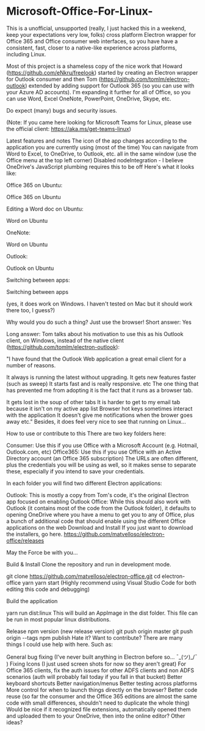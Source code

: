 # Microsoft-Office-For-Linux-
This is a unofficial, unsupported (really, I just hacked this in a weekend, keep your expectations very low, folks) cross platform Electron wrapper for Office 365 and Office consumer web interfaces, so you have have a consistent, fast, closer to a native-like experience across platforms, including Linux.

Most of this project is a shameless copy of the nice work that Howard (https://github.com/eNkru/freelook) started by creating an Electron wrapper for Outlook consumer and then Tom (https://github.com/tomlm/electron-outlook) extended by adding support for Outlook 365 (so you can use with your Azure AD accounts). I'm expanding it further for all of Office, so you can use Word, Excel OneNote, PowerPoint, OneDrive, Skype, etc.

Do expect (many) bugs and security issues.

(Note: If you came here looking for Microsoft Teams for Linux, please use the official client: https://aka.ms/get-teams-linux)

Latest features and notes
The icon of the app changes according to the application you are currently using (most of the time)
You can navigate from Word to Excel, to OneDrive, to Outlook, etc. all in the same window (use the Office menu at the top left corner)
Disabled nodeIntegration - I believe OneDrive's JavaScript plumbing requires this to be off
Here's what it looks like:

Office 365 on Ubuntu:

Office 365 on Ubuntu

Editing a Word doc on Ubuntu:

Word on Ubuntu

OneNote:

Word on Ubuntu

Outlook:

Outlook on Ubuntu

Switching between apps:

Switching between apps

(yes, it does work on Windows. I haven't tested on Mac but it should work there too, I guess?)

Why would you do such a thing? Just use the browser!
Short answer: Yes

Long answer: Tom talks about his motivation to use this as his Outlook client, on Windows, instead of the native client (https://github.com/tomlm/electron-outlook):

"I have found that the Outlook Web application a great email client for a number of reasons.

It always is running the latest without upgrading.
It gets new features faster (such as sweep)
It starts fast and is really responsive.
etc
The one thing that has prevented me from adopting it is the fact that it runs as a browser tab.

It gets lost in the soup of other tabs
It is harder to get to my email tab because it isn't on my active app list
Browser hot keys sometimes interact with the application
It doesn't give me notifications when the brower goes away etc."
Besides, it does feel very nice to see that running on Linux...

How to use or contribute to this
There are two key folders here:

Consumer: Use this if you use Office with a Microsoft Account (e.g. Hotmail, Outlook.com, etc)
Office365: Use this if you use Office with an Active Directory account (an Office 365 subscription)
The URLs are often different, plus the credentials you will be using as well, so it makes sense to separate these, especially if you intend to save your credentials.

In each folder you will find two different Electron applications:

Outlook: This is mostly a copy from Tom's code, it's the original Electron app focused on enabling Outlook
Office: While this should also work with Outlook (it contains most of the code from the Outlook folder), it defaults to opening OneDrive where you have a menu to get you to any of Office, plus a bunch of additional code that should enable using the different Office applications on the web
Download and Install
If you just want to download the installers, go here. https://github.com/matvelloso/electron-office/releases

May the Force be with you...

Build & Install
Clone the repository and run in development mode.

git clone https://github.com/matvelloso/electron-office.git
cd electron-office
yarn
yarn start
(Highly recommend using Visual Studio Code for both editing this code and debugging)

Build the application

yarn run dist:linux
This will build an AppImage in the dist folder. This file can be run in most popular linux distributions.

Release
npm version (new release version)
git push origin master
git push origin --tags
npm publish
Hate it? Want to contribute?
There are many things I could use help with here. Such as:

General bug fixing (I've never built anything in Electron before so... ¯\_(ツ)_/¯ )
Fixing Icons (I just used screen shots for now so they aren't great)
For Office 365 clients, fix the auth issues for other ADFS clients and non ADFS scenarios (auth will probably fail today if you fall in that bucket)
Better keyboard shortcuts
Better navigation/menus
Better testing across platforms
More control for when to launch things directly on the browser?
Better code reuse (so far the consumer and the Office 365 editions are almost the same code with small differences, shouldn't need to duplicate the whole thing)
Would be nice if it recognized file extensions, automatically opened them and uploaded them to your OneDrive, then into the online editor?
Other ideas?
